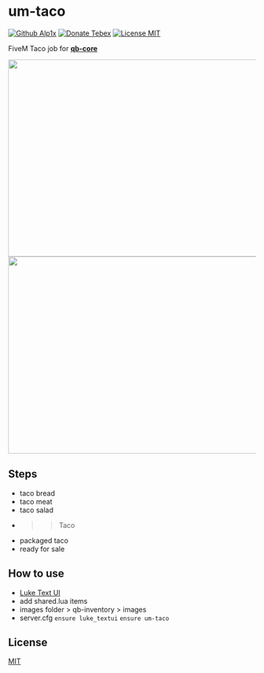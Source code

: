 # um-taco
[![Github Alp1x](https://img.shields.io/badge/Github-alp1x-pink?style=for-the-badge&logo=github)](https://github.com/alp1x/)
[![Donate Tebex](https://img.shields.io/badge/Coffee-Donate-%23FFDD00?style=for-the-badge&logo=buymeacoffee)](https://uyuyorum.tebex.io/package/4721743)
[![License MIT](https://img.shields.io/badge/License-MIT-green?style=for-the-badge&logo=opensourceinitiative)](https://choosealicense.com/licenses/mit/)


FiveM Taco job for **[qb-core](https://github.com/qbcore-framework/qb-core)**

<p align="center">
  <img  width="1000" height="400" src="https://i.hizliresim.com/b7a1gvs.png">
<img  width="1000" height="400" src="https://i.hizliresim.com/bicypm9.png">
</p>


## Steps
+ taco bread
+ taco meat 
+ taco salad 
+ >> Taco
+ packaged taco
+ ready for sale




## How to use
+ [Luke Text UI](https://github.com/LukeWasTakenn/luke_textui)
+ add shared.lua items
+ images folder > qb-inventory > images
+ server.cfg ```ensure luke_textui``` ```ensure um-taco```


## License
[MIT](https://choosealicense.com/licenses/mit/)
